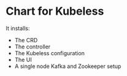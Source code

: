 # Chart for Kubeless

It installs:

* The CRD
* The controller
* The Kubeless configuration
* The UI
* A single node Kafka and Zookeeper setup
